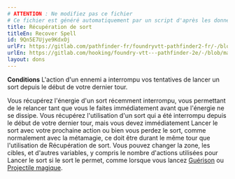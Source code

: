 ```yaml
---
# ATTENTION : Ne modifiez pas ce fichier
# Ce fichier est généré automatiquement par un script d'après les données du module Foundry VTT officiel et de sa traduction
title: Récupération de sort
titleEn: Recover Spell
id: 9Qn5E7Ujye9KdxOj
urlFr: https://gitlab.com/pathfinder-fr/foundryvtt-pathfinder2-fr/-/blob/master/data/feats/9Qn5E7Ujye9KdxOj.htm
urlEn: https://gitlab.com/hooking/foundry-vtt---pathfinder-2e/-/blob/master/packs/data/feats.db/recover-spell.json
layout: dons
---
```

**Conditions** L'action d'un ennemi a interrompu vos tentatives de lancer un sort depuis le début de votre dernier tour.

Vous récupérez l'énergie d'un sort récemment interrompu, vous permettant de le relancer tant que vous le faites immédiatement avant que l'énergie ne se dissipe. Vous récupérez l'utilisation d'un sort qui a été interrompu depuis le début de votre dernier tour, mais vous devez immédiatement Lancer le sort avec votre prochaine action ou bien vous perdez le sort, comme normalement avec la métamagie, ce doit être durant le même tour que l'utilisation de Récupération de sort. Vous pouvez changer la zone, les cibles, et d'autres variables, y compris le nombre d'actions utilisées pour Lancer le sort si le sort le permet, comme lorsque vous lancez [Guérison](../sorts/guérison.md) ou [Projectile magique](../sorts/projectile-magique.md).
